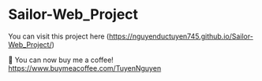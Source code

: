 # Sailor-Web_Project
You can visit this project here (https://nguyenductuyen745.github.io/Sailor-Web_Project/)

👋 You can now buy me a coffee! https://www.buymeacoffee.com/TuyenNguyen
